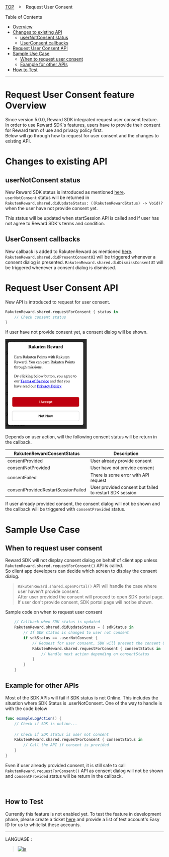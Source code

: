 [TOP](../../README.md#top)　>　Request User Consent

Table of Contents
* [Overview](#request-user-consent-feature-overview)<br>
* [Changes to existing API](#changes-to-existing-api) <br>
    * [userNotConsent status](#usernotconsent-status) <br>
    * [UserConsent callbacks](#userconsent-callbacks) <br>
* [Request User Consent API](#request-user-consent-api)
* [Sample Use Case](#sample-use-case)
    * [When to request user consent](#when-to-request-user-consent)
    * [Example for other APIs](#example-for-other-apis)
* [How to Test](#how-to-test)

---
# Request User Consent feature Overview
Since version 5.0.0, Reward SDK integrated request user consent feature. <br>
In order to use Reward SDK's features, users have to provide their consent for Reward term of use and privacy policy first. <br>
Below will go through how to request for user consent and the changes to existing API. <br>

# Changes to existing API
## userNotConsent status
New Reward SDK status is introduced as mentioned [here](../APIReference/README.md#rakutenrewardstatus). <br>
`userNotConsent` status will be returned in `RakutenReward.shared.didUpdateStatus: ((RakutenRewardStatus) -> Void)?` when the user have not provide consent yet. <br>

This status will be updated when startSession API is called and if user has not agree to Reward SDK's terms and condition. <br>

## UserConsent callbacks
New callback is added to RakutenReward as mentioned [here](../APIReference/README.md#rakutenreward). <br>
`RakutenReward.shared.didPresentConsentUI` will be triggered whenever a consent dialog is presented.
`RakutenReward.shared.didDismissConsentUI` will be triggered whenever a consent dialog is dismissed.

# Request User Consent API
New API is introduced to request for user consent. 

```Swift
RakutenReward.shared.requestForConsent { status in
    // Check consent status
}
```
If user have not provide consent yet, a consent dialog will be shown. 

![Consent Dialog](consent-dialog.png)

Depends on user action, will the following consent status will be return in the callback.

| RakutenRewardConsentStatus | Description |
| --- | --- |
| consentProvided | User already provide consent |
| consentNotProvided | User have not provide consent |
| consentFailed | There is some error with API request |
| consentProvidedRestartSessionFailed | User provided consent but failed to restart SDK session |

If user already provided consent, the consent dialog will not be shown and the callback will be triggered with `consentProvided` status.

# Sample Use Case
## When to request user consent
Reward SDK will not display consent dialog on behalf of client app unless `RakutenReward.shared.requestForConsent()` API is called. <br>
So client app developers can decide which screen to display the consent dialog.

> `RakutenReward.shared.openPortal()` API will handle the case where user haven't provide consent. <br>
> After user provided the consent will proceed to open SDK portal page. <br>
> If user don't provide consent, SDK portal page will not be shown.

Sample code on when to request user consent
```Swift
    // Callback when SDK status is updated
    RakutenReward.shared.didUpdateStatus = { sdkStatus in
        // If SDK status is changed to user not consent
        if sdkStatus == .userNotConsent {
            // Request for user consent, SDK will present the consent UI
            RakutenReward.shared.requestForConsent { consentStatus in
                // Handle next action depending on consentStatus
            }
        }
    }
```

## Example for other APIs

Most of the SDK APIs will fail if SDK status is not Online. This includes the situation where SDK Status is .userNotConsent.
One of the way to handle is with the code below

```Swift
func exampleLogAction() {
    // Check if SDK is online...
    
    // Check if SDK status is user not consent
    RakutenReward.shared.requestForConsent { consentStatus in
        // Call the API if consent is provided
    }
}
```

Even if user already provided consent, it is still safe to call `RakutenReward.requestForConsent()` API as consent dialog will not be shown and `consentProvided` status will be return in the callback.

<br>

## How to Test

Currently this feature is not enabled yet. To test the feature in development phase, please create a ticket [here](https://confluence.rakuten-it.com/confluence/x/8Hx3sw) and provide a list of test account's Easy ID for us to whitelist these accounts.   

---
LANGUAGE :
> [![ja](../lang/ja.png)](../ja/UserConsent/README.md)
